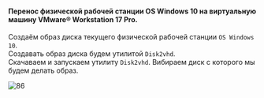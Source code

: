 #### Перенос физической рабочей станции OS Windows 10 на виртуальную машину VMware® Workstation 17 Pro.

Создаём образ диска текущего физической рабочей станции ``OS Windows 10``. <br>
Cоздавать образ диска будем утилитой ``Disk2vhd``.<br>
Скачаваем и запускаем утилиту ``Disk2vhd``.
Вибираем диск с которого мы будем делать образ.

![86](https://github.com/tvgVita69/Linux_begin/assets/98489171/37a77cc5-e130-4bf6-888f-ff7b3cb4a790)
